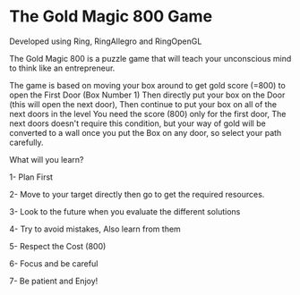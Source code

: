 The Gold Magic 800 Game
=======================

Developed using Ring, RingAllegro and RingOpenGL

The Gold Magic 800 is a puzzle game that will teach your unconscious mind to think like an entrepreneur.

The game is based on moving your box around to get gold score (=800) to open the First Door (Box Number 1) 
Then directly put your box on the Door (this will open the next door), Then continue to put your box on all of the next doors in the level
You need the score (800) only for the first door, The next doors doesn't require this condition, but your way of gold will be converted to a wall 
once you put the Box on any door, so select your path carefully.

What will you learn?

1- Plan First

2- Move to your target directly then go to get the required resources.

3- Look to the future when you evaluate the different solutions

4- Try to avoid mistakes, Also learn from them

5- Respect the Cost (800)

6- Focus and be careful

7- Be patient and Enjoy! 
